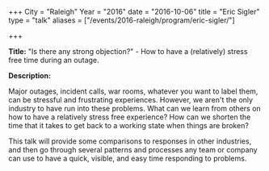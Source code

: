 +++ 
City = "Raleigh" 
Year = "2016" 
date = "2016-10-06" 
title = "Eric Sigler" 
type = "talk" 
aliases = ["/events/2016-raleigh/program/eric-sigler/"]

+++
<div class="span-15  ">
  <div class="span-15  last ">
  <p><strong>Title:</strong>
"Is there any strong objection?" - How to have a (relatively) stress free time during an outage.
</p>

<p><strong>Description:</strong></p>
<p>Major outages, incident calls, war rooms, whatever you want to label them, can be stressful and frustrating experiences.  However, we aren't the only industry to have run into these problems.  What can we learn from others on how to have a relatively stress free experience?  How can we shorten the time that it takes to get back to a working state when things are broken?
</p><p>
This talk will provide some comparisons to responses in other industries, and then go through several patterns and processes any team or company can use to have a quick, visible, and easy time responding to problems.
</p>
  </div>
</div>
